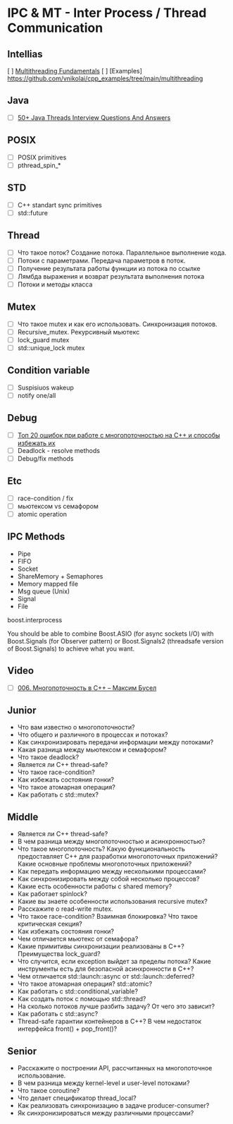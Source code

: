 # IPC & MT - Inter Process / Thread Communication

## Intellias

[ ] [Multithreading Fundamentals](https://www.youtube.com/watch?v=gOvrMLEsPhQ)
[ ] [Examples] https://github.com/vnikolai/cpp_examples/tree/main/multithreading

## Java

- [ ] [50+ Java Threads Interview Questions And Answers](https://javaconceptoftheday.com/java-threads-interview-questions-and-answers/)

## POSIX

- [ ] POSIX primitives
- [ ] pthread_spin_*

## STD

- [ ] C++ standart sync primitives
- [ ] std::future

## Thread

- [ ] Что такое поток? Создание потока. Параллельное выполнение кода.
- [ ] Потоки с параметрами. Передача параметров в поток.
- [ ] Получение результата работы функции из потока по ссылке
- [ ] Лямбда выражения и возврат результата выполнения потока
- [ ] Потоки и методы класса

## Mutex

- [ ] Что такое mutex и как его использовать. Синхронизация потоков.
- [ ] Recursive_mutex. Рекурсивный мьютекс
- [ ] lock_guard mutex
- [ ] std::unique_lock mutex

## Condition variable

- [ ] Suspisiuos wakeup
- [ ] notify one/all

## Debug

- [ ] [Топ 20 ошибок при работе с многопоточностью на С++ и способы избежать их](https://habr.com/ru/post/443406/)
- [ ] Deadlock - resolve methods
- [ ] Debug/fix methods

## Etc

- [ ] race-condition / fix
- [ ] мьютексом vs семафором
- [ ] atomic operation

## IPC Methods

- Pipe
- FIFO
- Socket
- ShareMemory + Semaphores
- Memory mapped file
- Msg queue (Unix)
- Signal
- File

boost.interprocess

You should be able to combine Boost.ASIO (for async sockets I/O)
with Boost.Signals (for Observer pattern) or Boost.Signals2 (threadsafe version of Boost.Signals)
to achieve what you want.

## Video

- [ ] [006. Многопоточность в С++ – Максим Бусел](https://www.youtube.com/watch?v=-TuJP8pUBW0)

## Junior

- Что вам известно о многопоточности?
- Что общего и различного в процессах и потоках?
- Как синхронизировать передачи информации между потоками?
- Какая разница между мьютексом и семафором?
- Что такое deadlock?
- Является ли С++ thread-safe?
- Что такое race-condition?
- Как избежать состояния гонки?
- Что такое атомарная операция?
- Как работать с std::mutex?

## Middle

- Является ли С++ thread-safe?
- В чем разница между многопоточностью и асинхронностью?
- Что такое многопоточность? Какую функциональность предоставляет С++ для разработки многопоточных
  приложений? Какие основные проблемы многопоточных приложений?
- Как передать информацию между несколькими процессами?
- Как синхронизировать между собой несколько процессов?
- Какие есть особенности работы с shared memory?
- Как работает spinlock?
- Какие вы знаете особенности использования recursive mutex?
- Расскажите о read-write mutex.
- Что такое race-condition? Взаимная блокировка? Что такое критическая секция?
- Как избежать состояния гонки?
- Чем отличается мьютекс от семафора?
- Какие примитивы синхронизации реализованы в C++? Преимущества lock_guard?
- Что случится, если exception выйдет за пределы потока? Какие инструменты есть для безопасной
  асинхронности в С++?
- Чем отличается std::launch::async от std::launch::deferred?
- Что такое атомарная операция? std::atomic?
- Как работать с std::conditional_variable?
- Как создать поток с помощью std::thread?
- На сколько потоков лучше разбить задачу? От чего это зависит?
- Как работать с std::async?
- Thread-safe гарантии контейнеров в С++? В чем недостаток интерфейса front() + pop_front()?

## Senior

- Расскажите о построении API, рассчитанных на многопоточное использование.
- В чем разница между kernel-level и user-level потоками?
- Что такое coroutine?
- Что делает спецификатор thread_local?
- Как реализовать синхронизацию в задаче producer-consumer?
- Як синхронизироваться между различными процессами?
